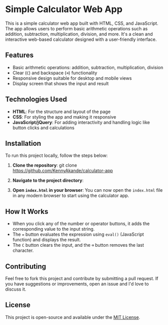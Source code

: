 # Simple Calculator Web App

This is a simple calculator web app built with HTML, CSS, and JavaScript. The app allows users to perform basic arithmetic operations such as addition, subtraction, multiplication, division, and more. It's a clean and interactive web-based calculator designed with a user-friendly interface.

## Features
- Basic arithmetic operations: addition, subtraction, multiplication, division
- Clear (`C`) and backspace (`⌫`) functionality
- Responsive design suitable for desktop and mobile views
- Display screen that shows the input and result

## Technologies Used
- **HTML**: For the structure and layout of the page
- **CSS**: For styling the app and making it responsive
- **JavaScript/jQuery**: For adding interactivity and handling logic like button clicks and calculations

## Installation

To run this project locally, follow the steps below:

1. **Clone the repository**:
git clone https://github.com/KennyAkande/calculator-app

2. **Navigate to the project directory**:

3. **Open `index.html` in your browser**:
You can now open the `index.html` file in any modern browser to start using the calculator app.

## How It Works
- When you click any of the number or operator buttons, it adds the corresponding value to the input string.
- The `=` button evaluates the expression using `eval()` (JavaScript function) and displays the result.
- The `C` button clears the input, and the `⌫` button removes the last character.


## Contributing
Feel free to fork this project and contribute by submitting a pull request. If you have suggestions or improvements, open an issue and I'd love to discuss it.

## License
This project is open-source and available under the [MIT License](LICENSE).
